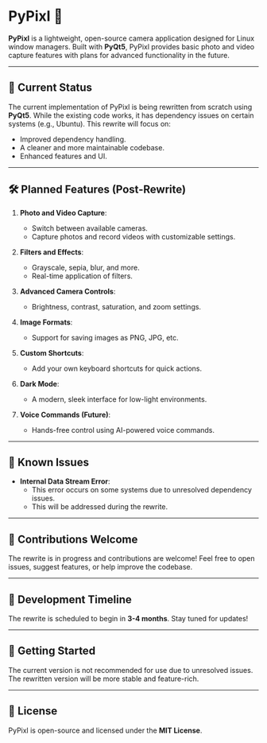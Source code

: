 # PyPixl 🎥

**PyPixl** is a lightweight, open-source camera application designed for Linux window managers. Built with **PyQt5**, PyPixl provides basic photo and video capture features with plans for advanced functionality in the future.

---

## 🚧 Current Status

The current implementation of PyPixl is being rewritten from scratch using **PyQt5**. While the existing code works, it has dependency issues on certain systems (e.g., Ubuntu). This rewrite will focus on:
- Improved dependency handling.
- A cleaner and more maintainable codebase.
- Enhanced features and UI.

---

## 🛠 Planned Features (Post-Rewrite)
1. **Photo and Video Capture**:
   - Switch between available cameras.
   - Capture photos and record videos with customizable settings.

2. **Filters and Effects**:
   - Grayscale, sepia, blur, and more.
   - Real-time application of filters.

3. **Advanced Camera Controls**:
   - Brightness, contrast, saturation, and zoom settings.

4. **Image Formats**:
   - Support for saving images as PNG, JPG, etc.

5. **Custom Shortcuts**:
   - Add your own keyboard shortcuts for quick actions.

6. **Dark Mode**:
   - A modern, sleek interface for low-light environments.

7. **Voice Commands (Future)**:
   - Hands-free control using AI-powered voice commands.

---

## 🔧 Known Issues
- **Internal Data Stream Error**:
  - This error occurs on some systems due to unresolved dependency issues.
  - This will be addressed during the rewrite.

---

## 📢 Contributions Welcome
The rewrite is in progress and contributions are welcome! Feel free to open issues, suggest features, or help improve the codebase.

---

## 🌱 Development Timeline
The rewrite is scheduled to begin in **3-4 months**. Stay tuned for updates!

---

## 🚀 Getting Started
The current version is not recommended for use due to unresolved issues. The rewritten version will be more stable and feature-rich.

---

## 📄 License
PyPixl is open-source and licensed under the **MIT License**.
